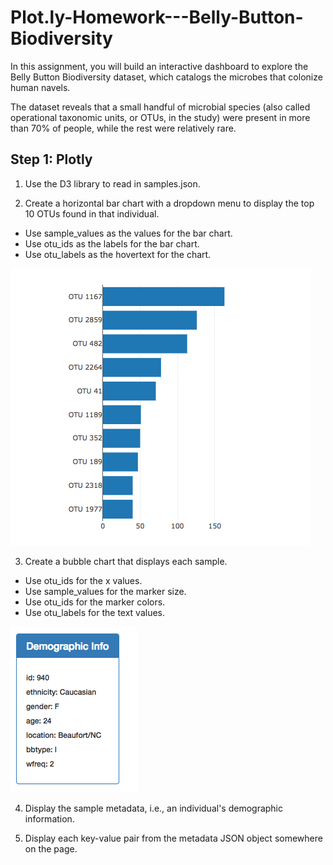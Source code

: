 # Plot.ly-Homework---Belly-Button-Biodiversity

In this assignment, you will build an interactive dashboard to explore the Belly Button Biodiversity dataset, which catalogs the microbes that colonize human navels.

The dataset reveals that a small handful of microbial species (also called operational taxonomic units, or OTUs, in the study) were present in more than 70% of people, while the rest were relatively rare.

## Step 1: Plotly

1. Use the D3 library to read in samples.json.

2. Create a horizontal bar chart with a dropdown menu to display the top 10 OTUs found in that individual.

* Use sample_values as the values for the bar chart.
* Use otu_ids as the labels for the bar chart.
* Use otu_labels as the hovertext for the chart.

![screenshot](Images/hw01.png)

3. Create a bubble chart that displays each sample.

* Use otu_ids for the x values.
* Use sample_values for the marker size.
* Use otu_ids for the marker colors.
* Use otu_labels for the text values.

![screenshot](Images/hw03.png)

4. Display the sample metadata, i.e., an individual's demographic information.

5. Display each key-value pair from the metadata JSON object somewhere on the page.

